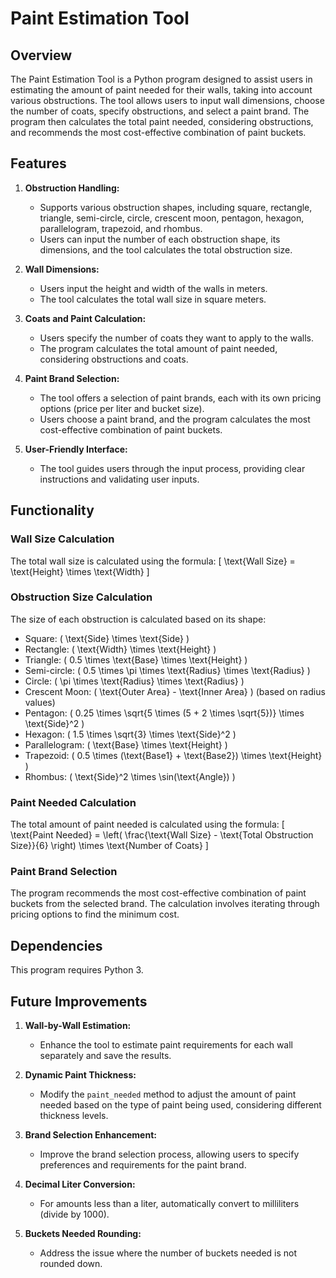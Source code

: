 # Paint Estimation Tool

## Overview

The Paint Estimation Tool is a Python program designed to assist users in estimating the amount of paint needed for their walls, taking into account various obstructions. The tool allows users to input wall dimensions, choose the number of coats, specify obstructions, and select a paint brand. The program then calculates the total paint needed, considering obstructions, and recommends the most cost-effective combination of paint buckets.

## Features

1. **Obstruction Handling:**
    - Supports various obstruction shapes, including square, rectangle, triangle, semi-circle, circle, crescent moon, pentagon, hexagon, parallelogram, trapezoid, and rhombus.
    - Users can input the number of each obstruction shape, its dimensions, and the tool calculates the total obstruction size.

2. **Wall Dimensions:**
    - Users input the height and width of the walls in meters.
    - The tool calculates the total wall size in square meters.

3. **Coats and Paint Calculation:**
    - Users specify the number of coats they want to apply to the walls.
    - The program calculates the total amount of paint needed, considering obstructions and coats.

4. **Paint Brand Selection:**
    - The tool offers a selection of paint brands, each with its own pricing options (price per liter and bucket size).
    - Users choose a paint brand, and the program calculates the most cost-effective combination of paint buckets.

5. **User-Friendly Interface:**
    - The tool guides users through the input process, providing clear instructions and validating user inputs.

## Functionality

### Wall Size Calculation

The total wall size is calculated using the formula:
\[ \text{Wall Size} = \text{Height} \times \text{Width} \]

### Obstruction Size Calculation

The size of each obstruction is calculated based on its shape:
- Square: \( \text{Side} \times \text{Side} \)
- Rectangle: \( \text{Width} \times \text{Height} \)
- Triangle: \( 0.5 \times \text{Base} \times \text{Height} \)
- Semi-circle: \( 0.5 \times \pi \times \text{Radius} \times \text{Radius} \)
- Circle: \( \pi \times \text{Radius} \times \text{Radius} \)
- Crescent Moon: \( \text{Outer Area} - \text{Inner Area} \) (based on radius values)
- Pentagon: \( 0.25 \times \sqrt{5 \times (5 + 2 \times \sqrt{5})} \times \text{Side}^2 \)
- Hexagon: \( 1.5 \times \sqrt{3} \times \text{Side}^2 \)
- Parallelogram: \( \text{Base} \times \text{Height} \)
- Trapezoid: \( 0.5 \times (\text{Base1} + \text{Base2}) \times \text{Height} \)
- Rhombus: \( \text{Side}^2 \times \sin(\text{Angle}) \)

### Paint Needed Calculation

The total amount of paint needed is calculated using the formula:
\[ \text{Paint Needed} = \left( \frac{\text{Wall Size} - \text{Total Obstruction Size}}{6} \right) \times \text{Number of Coats} \]

### Paint Brand Selection

The program recommends the most cost-effective combination of paint buckets from the selected brand. The calculation involves iterating through pricing options to find the minimum cost.

## Dependencies

This program requires Python 3.

## Future Improvements

1. **Wall-by-Wall Estimation:**
    - Enhance the tool to estimate paint requirements for each wall separately and save the results.

2. **Dynamic Paint Thickness:**
    - Modify the `paint_needed` method to adjust the amount of paint needed based on the type of paint being used, considering different thickness levels.

3. **Brand Selection Enhancement:**
    - Improve the brand selection process, allowing users to specify preferences and requirements for the paint brand.

4. **Decimal Liter Conversion:**
    - For amounts less than a liter, automatically convert to milliliters (divide by 1000).

5. **Buckets Needed Rounding:**
    - Address the issue where the number of buckets needed is not rounded down.
